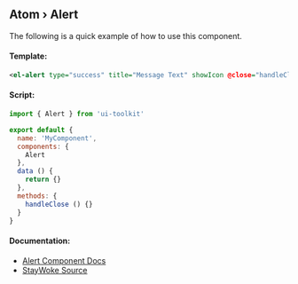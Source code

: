 Atom › Alert
---

The following is a quick example of how to use this component.

#### Template:

```xml
<el-alert type="success" title="Message Text" showIcon @close="handleClose"></el-alert>
```

#### Script:
```js
import { Alert } from 'ui-toolkit'

export default {
  name: 'MyComponent',
  components: {
    Alert
  },
  data () {
    return {}
  },
  methods: {
    handleClose () {}
  }
}
```

#### Documentation:

* [Alert Component Docs](https://element.eleme.io/#/en-US/component/alert)
* [StayWoke Source](https://github.com/staywoke/ui-toolkit/tree/master/src/components/atoms/alert)
